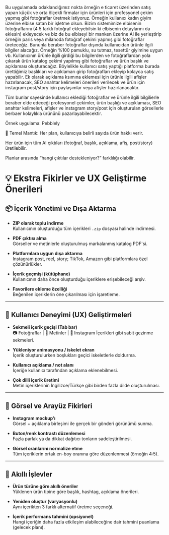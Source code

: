 Bu uygulamada odaklandığımız nokta örneğin e ticaret üzerinden satış yapan küçük ve orta ölçekli firmalar için ürünleri için profesyonel çekim yapmış gibi fotoğraflar üretmek istiyoruz. Örneğin kullanıcı kadın giyim üzerine elbise satan bir işletme olsun. Bizim sistemimize elbisenin fotoğraflarını (4 5 farklı fotoğraf ekleyebilsin ki elbisenin detaylarını da eklesin) ekleyecek ve biz de bu elbiseyi bir manken üzerine AI ile yerleştirip örneğin paris veya milanoda fotoğraf çekimi yapmış gibi fotoğraflar üreteceğiz. Bununla beraber fotoğraflar dışında kullanıcıdan ürünle ilgili bilgiler alacağız. Örneğin %100 pamuklu, su tutmaz, tesettür giyimine uygun vb. Kullanıcının ürünle ilgili girdiği bu bilgilerden ve fotoğraflardan yola çıkarak ürün katalog çekimi yapılmış gibi fotoğraflar ve ürün başlık ve açıklaması oluşturacağız. Böylelikle kullanıcı satış yaptığı platforma burada ürettiğimiz başlıkları ve açıklamarı girip fotoğrafları ekleyip kolayca satış yapabilir. Ek olarak açıklama ksımına eklemesi için ürünle ilgili afişler hazırlanacak, SEO anahtar kelimeleri önerileri verilecek ve ürün için instagram post/story için paylaşımlar veya afişler hazırlanacaktır.

Tüm bunlar sayesinde kullanıcı eklediği fotoğraflar ve ürünle ilgili bilgilierle beraber elde edeceği profesyonel çekimler, ürün başlığı ve açıklaması, SEO anahtar kelimeleri, afişler ve instagram story/post için oluşturulan görsellerle berbaer kolaylıkla ürününü pazarlayabilecektir. 

Örnek uygulama: Pebblely

📌 Temel Mantık:
Her plan, kullanıcıya belirli sayıda ürün hakkı verir.

Her ürün için tüm AI çıktıları (fotoğraf, başlık, açıklama, afiş, post/story) üretilebilir.

Planlar arasında “hangi çıktılar destekleniyor?” farklılığı olabilir.


# 💡 Ekstra Fikirler ve UX Geliştirme Önerileri

## 📦 İçerik Yönetimi ve Dışa Aktarma

- **ZIP olarak toplu indirme**  
  Kullanıcının oluşturduğu tüm içerikleri `.zip` dosyası halinde indirmesi.

- **PDF çıktısı alma**  
  Görseller ve metinlerle oluşturulmuş markalanmış katalog PDF'si.

- **Platformlara uygun dışa aktarma**  
  Instagram post, reel, story; TikTok, Amazon gibi platformlara özel çözünürlükler.

- **İçerik geçmişi (kütüphane)**  
  Kullanıcının daha önce oluşturduğu içeriklere erişebileceği arşiv.

- **Favorilere ekleme özelliği**  
  Beğenilen içeriklerin öne çıkarılması için işaretleme.

---

## 🔧 Kullanıcı Deneyimi (UX) Geliştirmeleri

- **Sekmeli içerik geçişi (Tab bar)**  
  📷 Fotoğraflar | 📝 Metinler | 📱 Instagram İçerikleri gibi sabit gezinme sekmeleri.

- **Yükleniyor animasyonu / iskelet ekran**  
  İçerik oluşturulurken boşlukları geçici iskeletlerle doldurma.

- **Kullanıcı açıklama / not alanı**  
  İçeriğe kullanıcı tarafından açıklama eklenebilmesi.

- **Çok dilli içerik üretimi**  
  Metin içeriklerinin İngilizce/Türkçe gibi birden fazla dilde oluşturulması.

---

## 🎨 Görsel ve Arayüz Fikirleri

- **Instagram mockup’ı**  
  Görsel + açıklama birleşimi ile gerçek bir gönderi görünümü sunma.

- **Buton/renk kontrastı düzenlemesi**  
  Fazla parlak ya da dikkat dağıtıcı tonların sadeleştirilmesi.

- **Görsel oranlarını normalize etme**  
  Tüm içeriklerin ortak en-boy oranına göre düzenlenmesi (örneğin 4:5).

---

## 🧠 Akıllı İşlevler

- **Ürün türüne göre akıllı öneriler**  
  Yüklenen ürün tipine göre başlık, hashtag, açıklama önerileri.

- **Yeniden oluştur (varyasyonlu)**  
  Aynı içerikten 3 farklı alternatif üretme seçeneği.

- **İçerik performans tahmini (opsiyonel)**  
  Hangi içeriğin daha fazla etkileşim alabileceğine dair tahmini puanlama (gelecek planı).

